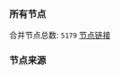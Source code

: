 ### 所有节点
合并节点总数: `5179`
[节点链接](https://github.com/rzhy1/33/raw/master/sub/sub_merge_base64.txt)

### 节点来源
